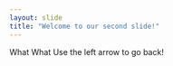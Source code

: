 ```yaml
---
layout: slide
title: "Welcome to our second slide!"
---
```

What What 
Use the left arrow to go back!
